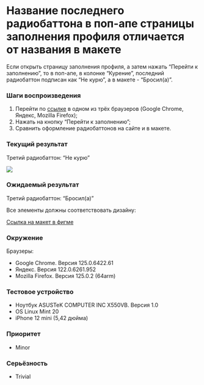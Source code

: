 
# Название последнего радиобаттона в поп-апе страницы заполнения профиля отличается от названия в макете

Если открыть страницу заполнения профиля, а затем нажать “Перейти к заполнению”, то в поп-апе, в колонке “Курение”, последний радиобаттон подписан как “Не курю”, а в макете - “Бросил(а)”.

### Шаги воспроизведения

1. Перейти по [ссылке](http://landing.hh-demo.np-internal.ru/) в одном из трёх браузеров (Google Chrome, Яндекс, Mozilla Firefox);
2. Нажать на кнопку “Перейти к заполнению”;
3. Сравнить оформление радиобаттонов на сайте и в макете.

### Текущий результат

Третий радиобаттон: “Не курю”

![](https://lh7-us.googleusercontent.com/docsz/AD_4nXfDeE4yEy8SisH05RHmMMZwZU9UXiQKsGdgFnYCj-4RHPHgx-s4u8FT9ZneeK1ao97WMQRUTDhTdB4WpnESlcHnhe7wMoZbMme5QWUa_kP3kAGPb6mUtcrIrMZ80F0bgktrYBrhTheiHAn3EcTNmtbZ-s2B?key=LglGxHQoJw9rQ0NS1kaIGg)

### Ожидаемый результат

Третий радиобаттон: “Бросил(а)”

Все элементы должны соответствовать дизайну:

[Ссылка на макет в фигме](https://www.figma.com/design/Y4bDSYRs6RcQOUstBjgzlH/%D0%9D%D0%B0%D0%9F%D0%BE%D0%BF%D1%80%D0%B0%D0%B2%D0%BA%D1%83---%D1%82%D0%B5%D1%81%D1%82%D0%BE%D0%B2%D0%BE%D0%B5-%D0%B7%D0%B0%D0%B4%D0%B0%D0%BD%D0%B8%D0%B5-%D0%B4%D0%BB%D1%8F-%D0%B2%D0%B5%D1%80%D1%81%D1%82%D0%B0%D0%BB%D1%8C%D1%89%D0%B8%D0%BA%D0%B0?node-id=0-1&viewport=509%252C302%252C)

### Окружение

Браузеры:

- Google Chrome. Версия 125.0.6422.61
- Яндекс. Версия 122.0.6261.952
- Mozilla Firefox. Версия 125.0.2 (64arm)

### Тестовое устройство

- Ноутбук ASUSTeK COMPUTER INC X550VB. Версия 1.0
- OS Linux Mint 20
- iPhone 12 mini (5,42 дюйма)

### Приоритет

- Minor

### Серьёзность

- Trivial
